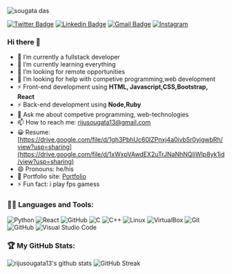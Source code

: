 <p align="left"> <img src="https://komarev.com/ghpvc/?username=rijusougata13&label=Profile%20views&color=0e75b6&style=flat" alt="sougata das" /> </p>




[![Twitter Badge](https://img.shields.io/badge/-@rijusougata13-1ca0f1?style=flat-square&labelColor=1ca0f1&logo=twitter&logoColor=white&link=https://twitter.com/rijusougata13)](https://twitter.com/rijusougata13) 
[![Linkedin Badge](https://img.shields.io/badge/-rijusougata13-blue?style=flat-square&logo=Linkedin&logoColor=white&link=https://www.linkedin.com/in/rijusougata13/)](https://www.linkedin.com/in/rijusougata13/)
[![Gmail Badge](https://img.shields.io/badge/-rijusougata13@gmail.com-c14438?style=flat-square&logo=Gmail&logoColor=white&link=mailto:rijusougata13@gmail.com)](mailto:rijusougata13@gmail.com)
[![Instagram](https://img.shields.io/badge/-rijusougata13-c13584?style=flat&labelColor=c13584&logo=instagram&logoColor=white)](https://www.instagram.com/rijusougata13/)



### Hi there 👋

- 🔭 I’m currently a fullstack developer
- 🌱 I’m currently learning everything
- 👯 I’m looking for remote opportunities
- 🤔 I’m looking for help with competive programming,web development
- ⚡  Front-end development using **HTML, Javascript,CSS,Bootstrap, React**
- ⚡  Back-end development using **Node,Ruby**
- 💬 Ask me about competive programming, web-technologies
- 📫 How to reach me: rijusougata13@gmail.com
- 😀 Resume: [https://drive.google.com/file/d/1gh3PbhUc60IZPnxj4a0ivb5r0yigwbRh/view?usp=sharing](https://drive.google.com/file/d/1xWxpVAwdEX2uTrJNaNhNQIiWlp8yk1jd/view?usp=sharing)
- 😄 Pronouns: he/his
- 🎯 Portfolio site: [Portfolio](https://rijusougata13.com/)
- ⚡ Fun fact: i play fps gamess

### 🐱‍💻 Languages and Tools:
![Python](https://img.shields.io/badge/-Python-3776AB?logo=Python&logoColor=white&style=for-the-badge)
![React](https://img.shields.io/badge/-React-3776AB?logo=React&logoColor=green&style=for-the-badge)
![GitHub](https://img.shields.io/badge/-Javascript-181717?logo=Javascript&logoColor=white&style=for-the-badge)
![C](https://img.shields.io/badge/-A8B9CC?logo=C&logoColor=white&style=for-the-badge)
![C++](https://img.shields.io/badge/-C++-00599C?logo=C++&logoColor=white&style=for-the-badge)
![Linux](https://img.shields.io/badge/-Linux-FCC624?logo=Linux&logoColor=white&style=for-the-badge)
![VirtualBox](https://img.shields.io/badge/-VirtualBox-183A61?logo=VirtualBox&logoColor=white&style=for-the-badge)
![Git](https://img.shields.io/badge/-Git-F05032?logo=Git&logoColor=white&style=for-the-badge)
![GitHub](https://img.shields.io/badge/-GitHub-181717?logo=GitHub&logoColor=white&style=for-the-badge)
![Visual Studio Code](https://img.shields.io/badge/-Visual%20Studio%20Code-007ACC?logo=Visual%20Studio%20Code&logoColor=white&style=for-the-badge)




<!-- <img src="https://github-readme-stats.vercel.app/api?username=rijusougata13&&show_icons=true&theme=tokyonight"> -->
### 🏆 My GitHub Stats: 
![rijusougata13's github stats](https://github-readme-stats.vercel.app/api?username=rijusougata13&show_icons=true&include_all_commits=true&theme=dracula)
![GitHub Streak](https://github-readme-streak-stats.herokuapp.com/?user=rijusougata13&theme=dracula)
